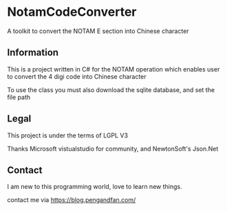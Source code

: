 # NotamCodeConverter
A toolkit to convert the NOTAM E section into Chinese character
## Information
This is a project written in C# for the NOTAM operation which enables user to convert the 4 digi code into Chinese character

To use the class you must also download the sqlite database, and set the file path
## Legal
This project is under the terms of LGPL V3

Thanks Microsoft vistualstudio for community, and NewtonSoft's Json.Net

## Contact
I am new to this programming world, love to learn new things.

contact me via https://blog.pengandfan.com/


